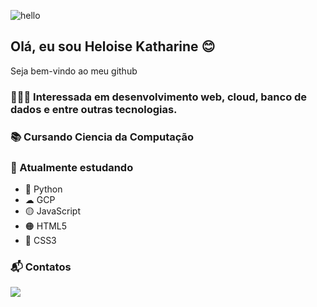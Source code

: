 <!--
**HeloiseKatharine/HeloiseKatharine** is a ✨ _special_ ✨ repository because its `README.md` (this file) appears on your GitHub profile.

Here are some ideas to get you started:

- 🔭 I’m currently working on ...
- 🌱 I’m currently learning ...
- 👯 I’m looking to collaborate on ...
- 🤔 I’m looking for help with ...
- 💬 Ask me about ...
- 📫 How to reach me: ...
- 😄 Pronouns: ...
- ⚡ Fun fact: ...
-->
![hello](https://user-images.githubusercontent.com/44498658/128104178-86de7c35-0820-4d85-9671-9d196c1c191e.gif)

## Olá, eu sou Heloise Katharine 😊

Seja bem-vindo ao meu github

### 👩🏽‍💻 Interessada em desenvolvimento web, cloud, banco de dados e entre outras tecnologias.

### 📚 Cursando Ciencia da Computação

### 🌱 Atualmente estudando
* 🐍 Python
* ☁  GCP
* 🟡 JavaScript
* 🟠 HTML5
* 🔵 CSS3

### 📬 Contatos
<div>
    <a href="https://www.linkedin.com/in/heloise-katharine-522998191/"target="_blank"><img src="https://img.shields.io/badge/LinkedIn-0077B5?style=for-the-badge&logo=linkedin&logoColor=white"/> </a>
</div>

